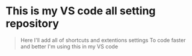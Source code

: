 # This is my VS code all setting repository

> Here I'll add all of shortcuts and extentions settings
> To code faster and better I'm using this in my VS code